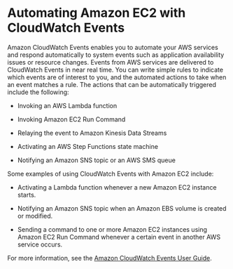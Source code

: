 # Automating Amazon EC2 with CloudWatch Events<a name="automating_with_cloudwatch_events"></a>

Amazon CloudWatch Events enables you to automate your AWS services and respond automatically to system events such as application availability issues or resource changes\. Events from AWS services are delivered to CloudWatch Events in near real time\. You can write simple rules to indicate which events are of interest to you, and the automated actions to take when an event matches a rule\. The actions that can be automatically triggered include the following:

+ Invoking an AWS Lambda function

+ Invoking Amazon EC2 Run Command

+ Relaying the event to Amazon Kinesis Data Streams

+ Activating an AWS Step Functions state machine

+ Notifying an Amazon SNS topic or an AWS SMS queue

Some examples of using CloudWatch Events with Amazon EC2 include:

+ Activating a Lambda function whenever a new Amazon EC2 instance starts\.

+ Notifying an Amazon SNS topic when an Amazon EBS volume is created or modified\.

+ Sending a command to one or more Amazon EC2 instances using Amazon EC2 Run Command whenever a certain event in another AWS service occurs\.

For more information, see the [Amazon CloudWatch Events User Guide](http://docs.aws.amazon.com/AmazonCloudWatch/latest/events/)\.